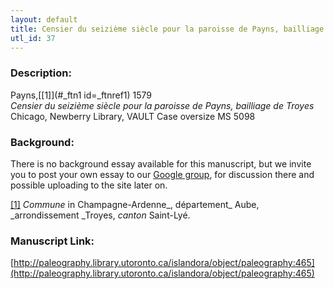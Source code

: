 ```yaml
---
layout: default
title: Censier du seizième siècle pour la paroisse de Payns, bailliage de Troyes
utl_id: 37
---
```


### Description:

Payns,<a id="_ftnref1 name=_ftnref1 title=">[[1]](#_ftn1 id=_ftnref1)</a> 1579<br>
_Censier du seizième siècle pour la paroisse de Payns, bailliage de Troyes_<br>
Chicago, Newberry Library, VAULT Case oversize MS 5098

### Background:

There is no background essay available for this manuscript, but we invite you to post your own essay to our [Google group](https://paleography.library.utoronto.ca/content/group-work), for discussion there and possible uploading to the site later on.

<a id="_ftn1">[[1]](#_ftnref1)</a> _Commune_ in Champagne-Ardenne_, département_ Aube, _arrondissement _Troyes, _canton_ Saint-Lyé. 

### Manuscript Link:

[http://paleography.library.utoronto.ca/islandora/object/paleography:465](http://paleography.library.utoronto.ca/islandora/object/paleography:465)

